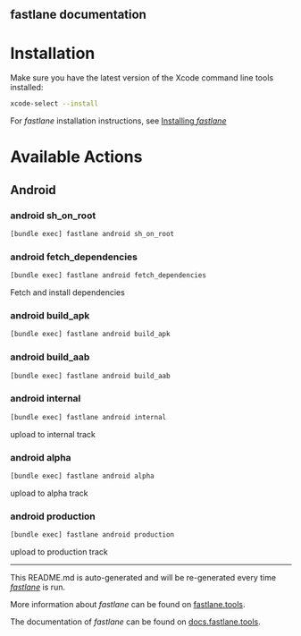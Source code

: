fastlane documentation
----

# Installation

Make sure you have the latest version of the Xcode command line tools installed:

```sh
xcode-select --install
```

For _fastlane_ installation instructions, see [Installing _fastlane_](https://docs.fastlane.tools/#installing-fastlane)

# Available Actions

## Android

### android sh_on_root

```sh
[bundle exec] fastlane android sh_on_root
```



### android fetch_dependencies

```sh
[bundle exec] fastlane android fetch_dependencies
```

Fetch and install dependencies

### android build_apk

```sh
[bundle exec] fastlane android build_apk
```



### android build_aab

```sh
[bundle exec] fastlane android build_aab
```



### android internal

```sh
[bundle exec] fastlane android internal
```

upload to internal track

### android alpha

```sh
[bundle exec] fastlane android alpha
```

upload to alpha track

### android production

```sh
[bundle exec] fastlane android production
```

upload to production track

----

This README.md is auto-generated and will be re-generated every time [_fastlane_](https://fastlane.tools) is run.

More information about _fastlane_ can be found on [fastlane.tools](https://fastlane.tools).

The documentation of _fastlane_ can be found on [docs.fastlane.tools](https://docs.fastlane.tools).
